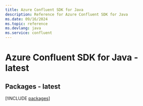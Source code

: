 ```yaml
---
title: Azure Confluent SDK for Java
description: Reference for Azure Confluent SDK for Java
ms.date: 09/16/2024
ms.topic: reference
ms.devlang: java
ms.service: confluent
---
```

# Azure Confluent SDK for Java - latest
## Packages - latest
[!INCLUDE [packages](confluent-index.md)]